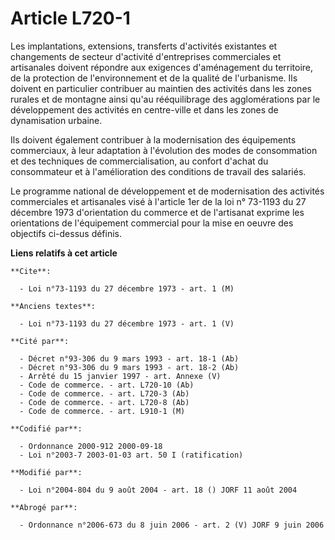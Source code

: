 # Article L720-1

Les implantations, extensions, transferts d'activités existantes et changements de secteur d'activité d'entreprises
commerciales et artisanales doivent répondre aux exigences d'aménagement du territoire, de la protection de l'environnement
et de la qualité de l'urbanisme. Ils doivent en particulier contribuer au maintien des activités dans les zones rurales et de
montagne ainsi qu'au rééquilibrage des agglomérations par le développement des activités en centre-ville et dans les zones de
dynamisation urbaine.

Ils doivent également contribuer à la modernisation des équipements commerciaux, à leur adaptation à l'évolution des modes de
consommation et des techniques de commercialisation, au confort d'achat du consommateur et à l'amélioration des conditions de
travail des salariés.

Le programme national de développement et de modernisation des activités commerciales et artisanales visé à l'article 1er de
la loi n° 73-1193 du 27 décembre 1973 d'orientation du commerce et de l'artisanat exprime les orientations de l'équipement
commercial pour la mise en oeuvre des objectifs ci-dessus définis.

**Liens relatifs à cet article**

	**Cite**:

	  - Loi n°73-1193 du 27 décembre 1973 - art. 1 (M)

	**Anciens textes**:

	  - Loi n°73-1193 du 27 décembre 1973 - art. 1 (V)

	**Cité par**:

	  - Décret n°93-306 du 9 mars 1993 - art. 18-1 (Ab)
	  - Décret n°93-306 du 9 mars 1993 - art. 18-2 (Ab)
	  - Arrêté du 15 janvier 1997 - art. Annexe (V)
	  - Code de commerce. - art. L720-10 (Ab)
	  - Code de commerce. - art. L720-3 (Ab)
	  - Code de commerce. - art. L720-8 (Ab)
	  - Code de commerce. - art. L910-1 (M)

	**Codifié par**:

	  - Ordonnance 2000-912 2000-09-18
	  - Loi n°2003-7 2003-01-03 art. 50 I (ratification)

	**Modifié par**:

	  - Loi n°2004-804 du 9 août 2004 - art. 18 () JORF 11 août 2004

	**Abrogé par**:

	  - Ordonnance n°2006-673 du 8 juin 2006 - art. 2 (V) JORF 9 juin 2006

